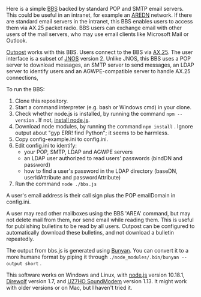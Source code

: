 Here is a simple [BBS](https://en.wikipedia.org/wiki/Bulletin_board_system)
backed by standard POP and SMTP email servers.
This could be useful in an intranet, for example
an [AREDN](https://www.arednmesh.org/) network.
If there are standard email servers in the intranet,
this BBS enables users to access them via AX.25 packet radio.
BBS users can exchange email with other users of the mail servers,
who may use email clients like Microsoft Mail or Outlook.

[Outpost](https://www.outpostpm.org/index.php) works with this BBS.
Users connect to the BBS via [AX.25](https://en.wikipedia.org/wiki/AX.25).
The user interface is a subset of [JNOS](https://www.langelaar.net/jnos2/) version 2.
Unlike JNOS, this BBS uses
a POP server to download messages,
an SMTP server to send messages,
an LDAP server to identify users and
an AGWPE-compatible server to handle AX.25 connections,

To run the BBS:
1. Clone this repository.
2. Start a command interpreter (e.g. bash or Windows cmd) in your clone.
3. Check whether node.js is installed, by running the command `npm --version` .
   If not, [install node.js](https://nodejs.org/en/download/).
4. Download node modules, by running the command `npm install` .
   Ignore output about "gyp ERR! find Python"; it seems to be harmless.
5. Copy config-example.ini to config.ini.
6. Edit config.ini to identify:
   * your POP, SMTP, LDAP and AGWPE servers
   * an LDAP user authorized to read users' passwords (bindDN and password)
   * how to find a user's password in the LDAP directory
     (baseDN, userIdAttribute and passwordAttribute)
7. Run the command `node ./bbs.js`

A user's email address is their call sign plus the POP emailDomain in config.ini.

A user may read other mailboxes using the BBS 'AREA' command, but
may not delete mail from them, nor send email while reading them.
This is useful for publishing bulletins to be read by all users.
Outpost can be configured to automatically download these bulletins,
and not download a bulletin repeatedly.

The output from bbs.js is generated using [Bunyan](https://www.npmjs.com/package/bunyan).
You can convert it to a more humane format by piping it through
`./node_modules/.bin/bunyan --output short` .

This software works on Windows and Linux, with
[node.js](https://nodejs.org/en/) version 10.18.1,
[Direwolf](https://github.com/wb2osz/direwolf) version 1.7,
and [UZ7HO SoundModem](http://uz7.ho.ua/packetradio.htm) version 1.13.
It might work with older versions or on Mac, but I haven't tried it.
